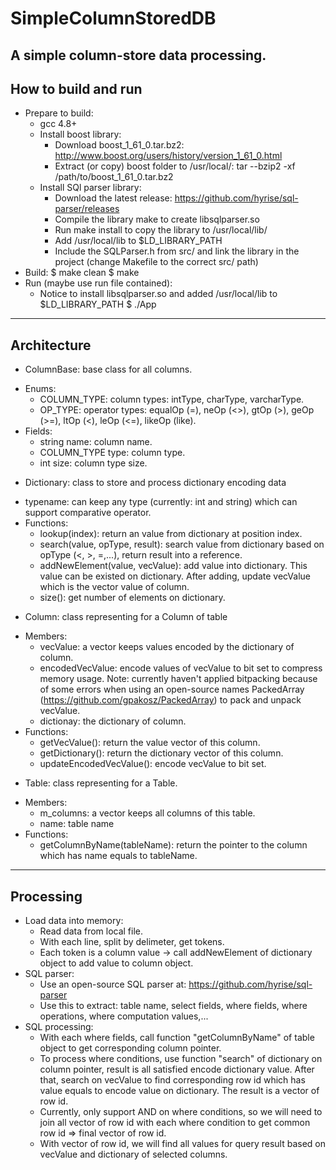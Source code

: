 # SimpleColumnStoredDB
A simple column-store data processing.
--------------------
How to build and run
--------------------
- Prepare to build:
  + gcc 4.8+
  + Install boost library:
    + Download boost_1_61_0.tar.bz2: http://www.boost.org/users/history/version_1_61_0.html
    + Extract (or copy) boost folder to /usr/local/: tar --bzip2 -xf /path/to/boost_1_61_0.tar.bz2
  + Install SQl parser library:
    + Download the latest release: https://github.com/hyrise/sql-parser/releases
    + Compile the library make to create libsqlparser.so
    + Run make install to copy the library to /usr/local/lib/
    + Add /usr/local/lib to $LD_LIBRARY_PATH
    + Include the SQLParser.h from src/ and link the library in the project (change Makefile to the correct src/ path)
- Build: 
  $ make clean
  $ make
- Run (maybe use run file contained):
  + Notice to install libsqlparser.so and added /usr/local/lib to $LD_LIBRARY_PATH
  $ ./App

------------
Architecture
------------
- ColumnBase: base class for all columns.
+ Enums:
  + COLUMN_TYPE: column types: intType, charType, varcharType.
  + OP_TYPE: operator types: equalOp (=), neOp (<>), gtOp (>), geOp (>=), ltOp (<), leOp (<=), likeOp (like).
+ Fields:
  + string name: column name.
  + COLUMN_TYPE type: column type.
  + int size: column type size.
- Dictionary: class to store and process dictionary encoding data
+ typename<T>: can keep any type (currently: int and string) which can support comparative operator.
+ Functions:
  + lookup(index): return an value from dictionary at position index.
  + search(value, opType, result): search value from dictionary based on opType (<, >, =,...), return result into a reference.
  + addNewElement(value, vecValue): add value into dictionary. This value can be existed on dictionary. After adding, update vecValue
                                    which is the vector value of column.
  + size(): get number of elements on dictionary.
- Column: class representing for a Column of table
+ Members:
  + vecValue: a vector keeps values encoded by the dictionary of column.
  + encodedVecValue: encode values of vecValue to bit set to compress memory usage.
  Note: currently haven't applied bitpacking because of some errors when using an open-source names PackedArray 
  (https://github.com/gpakosz/PackedArray) to pack and unpack vecValue.
  + dictionay: the dictionary of column.
+ Functions:
  + getVecValue(): return the value vector of this column.
  + getDictionary(): return the dictionary vector of this column.
  + updateEncodedVecValue(): encode vecValue to bit set.
- Table: class representing for a Table.
+ Members:
  + m_columns: a vector keeps all columns of this table.
  + name: table name
+ Functions:
  + getColumnByName(tableName): return the pointer to the column which has name equals to tableName.

-----------
Processing
-----------
- Load data into memory:
  + Read data from local file.
  + With each line, split by delimeter, get tokens.
  + Each token is a column value -> call addNewElement of dictionary object to add value to column object.
- SQL parser:
  + Use an open-source SQL parser at: https://github.com/hyrise/sql-parser
  + Use this to extract: table name, select fields, where fields, where operations, where computation values,...
- SQL processing:
  + With each where fields, call function "getColumnByName" of table object to get corresponding column pointer.
  + To process where conditions, use function "search" of dictionary on column pointer, result is all satisfied encode
    dictionary value. After that, search on vecValue to find corresponding row id which has value equals to encode value
    on dictionary. The result is a vector of row id.
  + Currently, only support AND on where conditions, so we will need to join all vector of row id with each where condition
    to get common row id => final vector of row id.
  + With vector of row id, we will find all values for query result based on vecValue and dictionary of selected columns.

  
